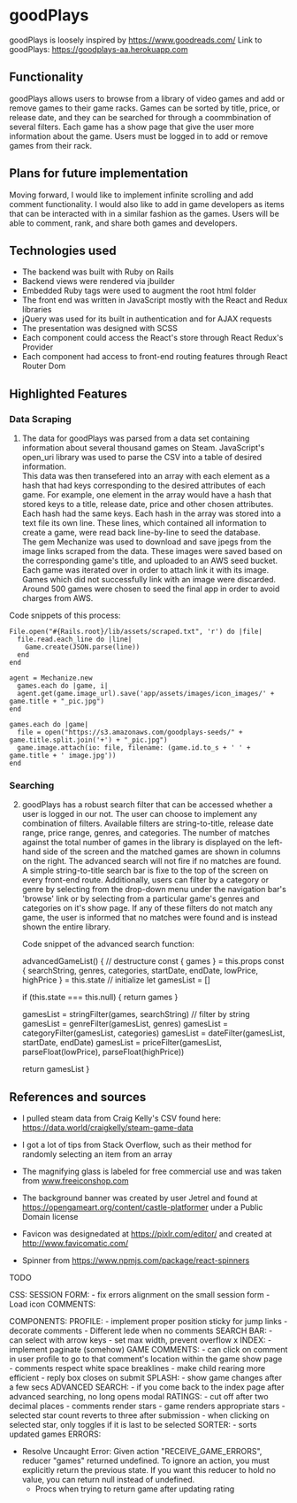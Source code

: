 # goodPlays

goodPlays is loosely inspired by https://www.goodreads.com/
Link to goodPlays: https://goodplays-aa.herokuapp.com 

## Functionality

goodPlays allows users to browse from a library of video games and add or remove games to their game racks.  Games can be sorted by title, price, or release date, and they can be searched for through a coommbination of several filters.  Each game has a show page that give the user more information about the game.  Users must be logged in to add or remove games from their rack.

## Plans for future implementation

Moving forward, I would like to implement infinite scrolling and add comment functionality.  I would also like to add in game developers as items that can be interacted with in a similar fashion as the games.  Users will be able to comment, rank, and share both games and developers.

## Technologies used

 * The backend was built with Ruby on Rails  
 * Backend views were rendered via jbuilder  
 * Embedded Ruby tags were used to augment the root html folder  
 * The front end was written in JavaScript mostly with the React and Redux libraries  
 * jQuery was used for its built in authentication and for AJAX requests  
 * The presentation was designed with SCSS  
 * Each component could access the React's store through React Redux's Provider  
 * Each component had access to front-end routing features through React Router Dom  

## Highlighted Features

### Data Scraping

1. The data for goodPlays was parsed from a data set containing information about several thousand games on Steam.  JavaScript's open_uri library was used to parse the CSV into a table of desired information.  
  This data was then transefered into an array with each element as a hash that had keys corresponding to the desired attributes of each game.  For example, one element in the array would have a hash that stored keys to a title, release date, price and other chosen attributes.  Each hash had the same keys.
  Each hash in the array was stored into a text file its own line.  These lines, which contained all information to create a game, were read back line-by-line to seed the database.  
  The gem Mechanize was used to download and save jpegs from the image links scraped from the data.  These images were saved based on the corresponding game's title, and uploaded to an AWS seed bucket.  Each game was iterated over in order to attach link it with its image.  Games which did not successfully link with an image were discarded.  
  Around 500 games were chosen to seed the final app in order to avoid charges from AWS.

  Code snippets of this process:

    File.open("#{Rails.root}/lib/assets/scraped.txt", 'r') do |file|
      file.read.each_line do |line|
        Game.create(JSON.parse(line))
      end
    end

    agent = Mechanize.new
      games.each do |game, i| 
      agent.get(game.image_url).save('app/assets/images/icon_images/' + game.title + "_pic.jpg")
    end

    games.each do |game| 
      file = open("https://s3.amazonaws.com/goodplays-seeds/" + game.title.split.join('+') + "_pic.jpg")
      game.image.attach(io: file, filename: (game.id.to_s + ' ' + game.title + ' image.jpg'))
    end

### Searching

2. goodPlays has a robust search filter that can be accessed whether a user is logged in our not.  The user can choose to implement any combination of filters.  Available filters are string-to-title, release date range, price range, genres, and categories.  The number of matches against the total number of games in the library is displayed on the left-hand side of the screen and the matched games are shown in columns on the right.  The advanced search will not fire if no matches are found.
  A simple string-to-title search bar is fixe to the top of the screen on every front-end route.  Additionally, users can filter by a category or genre by selecting from the drop-down menu under the navigation bar's 'browse' link or by selecting from a particular game's genres and categories on it's show page.  If any of these filters do not match any game, the user is informed that no matches were found and is instead shown the entire library.
  
    Code snippet of the advanced search function:

    advancedGameList() {
    // destructure
      const { games } = this.props
      const { searchString, genres, categories, startDate, endDate, lowPrice, highPrice } = this.state
    // initialize
      let gamesList = []
    
      if (this.state === this.null) {
        return games
      }
 
      gamesList = stringFilter(games, searchString) // filter by string
      gamesList = genreFilter(gamesList, genres)
      gamesList = categoryFilter(gamesList, categories)
      gamesList = dateFilter(gamesList, startDate, endDate)
      gamesList = priceFilter(gamesList, parseFloat(lowPrice), parseFloat(highPrice))
 
      return gamesList
    }

## References and sources

* I pulled steam data from Craig Kelly's CSV found here: https://data.world/craigkelly/steam-game-data  

* I got a lot of tips from Stack Overflow, such as their method for randomly selecting an item from an array  

* The magnifying glass is labeled for free commercial use and was taken from www.freeiconshop.com  

* The background banner was created by user Jetrel and found at https://opengameart.org/content/castle-platformer under a Public Domain license  

* Favicon was designedated at https://pixlr.com/editor/ and created at http://www.favicomatic.com/

* Spinner from https://www.npmjs.com/package/react-spinners


TODO

CSS:
  SESSION FORM:
    - fix errors alignment on the small session form
    - Load icon
  COMMENTS: 

COMPONENTS:
  PROFILE:
    - implement proper position sticky for jump links
    - decorate comments
    - Different lede when no comments
  SEARCH BAR:
    - can select with arrow keys
    - set max width, prevent overflow x
  INDEX: 
    - implement paginate (somehow)
  GAME COMMENTS:
    - can click on comment in user profile to go to that comment's location within the game show page
    - comments respect white space breaklines
    - make child rearing more efficient
    - reply box closes on submit
  SPLASH:
    - show game changes after a few secs
  ADVANCED SEARCH:
    - if you come back to the index page after advanced searching, no long opens modal
  RATINGS:
    - cut off after two decimal places
    - comments render stars
    - game renders appropriate stars
    - selected star count reverts to three after submission
    - when clicking on selected star, only toggles if it is last to be selected
  SORTER: 
    - sorts updated games
ERRORS:
  - Resolve Uncaught Error: Given action "RECEIVE_GAME_ERRORS", reducer "games" returned undefined. To ignore an action, you must explicitly return the previous state. If you want this reducer to hold no value, you can return null instead of undefined.
    - Procs when trying to return game after updating rating